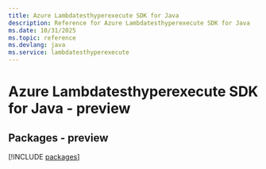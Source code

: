```yaml
---
title: Azure Lambdatesthyperexecute SDK for Java
description: Reference for Azure Lambdatesthyperexecute SDK for Java
ms.date: 10/31/2025
ms.topic: reference
ms.devlang: java
ms.service: lambdatesthyperexecute
---
```

# Azure Lambdatesthyperexecute SDK for Java - preview
## Packages - preview
[!INCLUDE [packages](lambdatesthyperexecute-index.md)]
